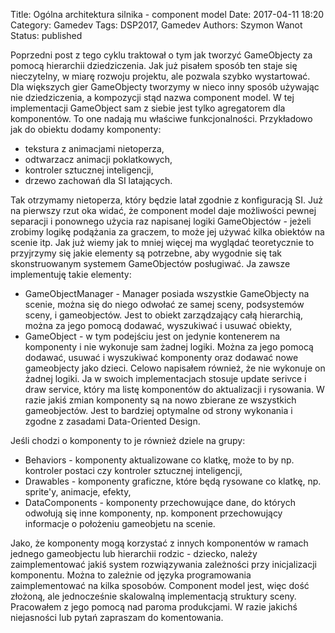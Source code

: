 Title: Ogólna architektura silnika - component model 
Date: 2017-04-11 18:20
Category: Gamedev
Tags: DSP2017, Gamedev
Authors: Szymon Wanot
Status: published

Poprzedni post z tego cyklu traktował o tym jak tworzyć GameObjecty za pomocą hierarchii dziedziczenia. Jak już pisałem sposób ten staje się nieczytelny, w miarę rozwoju projektu, ale pozwala szybko wystartować. Dla większych gier GameObjecty tworzymy w nieco inny sposób używając nie dziedziczenia, a kompozycji stąd nazwa component model. W tej implementacji GameObject sam z siebie jest tylko agregatorem dla komponentów. To one nadają mu właściwe funkcjonalności. Przykładowo  jak do obiektu dodamy komponenty:

- tekstura z animacjami nietoperza,
- odtwarzacz animacji poklatkowych,
- kontroler sztucznej inteligencji,
- drzewo zachowań dla SI latających.

Tak otrzymamy nietoperza, który będzie latał zgodnie z konfiguracją SI. Już na pierwszy rzut oka widać, że component model daje możliwości pewnej separacji i ponownego użycia raz napisanej logiki GameObjectów - jeżeli zrobimy logikę podążania za graczem, to może jej używać kilka obiektów na scenie itp. Jak już wiemy jak to mniej więcej ma wyglądać teoretycznie to przyjrzymy się jakie elementy są potrzebne, aby wygodnie się tak skonstruowanym systemem GameObjectów posługiwać. Ja zawsze implementuję takie elementy:

- GameObjectManager - Manager posiada wszystkie GameObjecty na scenie, można się do niego odwołać ze samej sceny, podsystemów sceny, i gameobjectów. Jest to obiekt zarządzający całą hierarchią, można za jego pomocą dodawać, wyszukiwać i usuwać obiekty, 
- GameObject - w tym podejściu jest on jedynie kontenerem na komponenty i nie wykonuje sam żadnej logiki. Można za jego pomocą dodawać, usuwać i wyszukiwać komponenty oraz dodawać nowe gameobjecty jako dzieci. Celowo napisałem również, że nie wykonuje on żadnej logiki. Ja w swoich implementacjach stosuje update serivce i draw service, który ma listę komponentów do aktualizacji i rysowania. W razie jakiś zmian komponenty są na nowo zbierane ze wszystkich gameobjectów. Jest to bardziej optymalne od strony wykonania i zgodne z zasadami Data-Oriented Design.

Jeśli chodzi o komponenty to je również dziele na grupy:

- Behaviors - komponenty aktualizowane co klatkę, może to by np. kontroler postaci czy kontroler sztucznej inteligencji,
- Drawables - komponenty graficzne, które będą rysowane co klatkę, np. sprite'y, animacje, efekty,
- DataComponents - komponenty przechowujące dane, do których odwołują się inne komponenty, np. komponent przechowujący informacje o położeniu gameobjetu na scenie.

Jako, że komponenty mogą korzystać z innych komponentów w ramach jednego gameobjectu lub hierarchii rodzic - dziecko, należy zaimplementować jakiś system rozwiązywania zależności przy inicjalizacji komponentu. Można to zależnie od języka programowania zaimplementować na kilka sposobów. 
Component model jest, więc dość złożoną, ale jednocześnie skalowalną implementacją struktury sceny. Pracowałem z jego pomocą nad paroma produkcjami. W razie jakichś niejasności lub pytań zapraszam do komentowania.